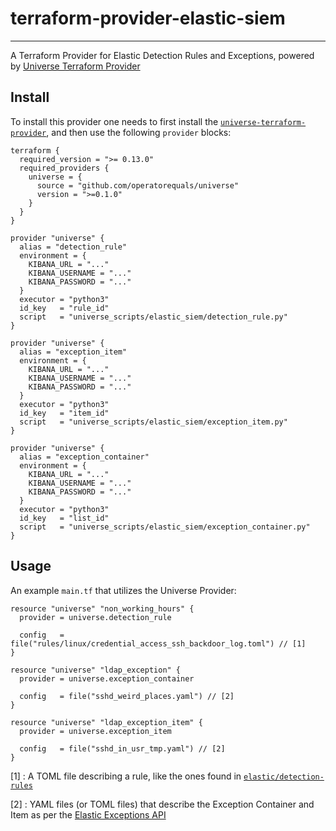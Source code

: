 # terraform-provider-elastic-siem
----

A Terraform Provider for Elastic Detection Rules and Exceptions, powered by [Universe Terraform Provider](https://github.com/operatorequals/terraform-provider-universe)

## Install

To install this provider one needs to first install the [`universe-terraform-provider`](https://github.com/operatorequals/terraform-provider-universe#installing-the-provider), and then use the following `provider` blocks:

```hcl
terraform {
  required_version = ">= 0.13.0"
  required_providers {
    universe = {
      source = "github.com/operatorequals/universe"
      version = ">=0.1.0"
    }
  }
}

provider "universe" {
  alias = "detection_rule"
  environment = {
    KIBANA_URL = "..."
    KIBANA_USERNAME = "..."
    KIBANA_PASSWORD = "..."
  }
  executor = "python3"
  id_key   = "rule_id"
  script   = "universe_scripts/elastic_siem/detection_rule.py"
}

provider "universe" {
  alias = "exception_item"
  environment = {
    KIBANA_URL = "..."
    KIBANA_USERNAME = "..."
    KIBANA_PASSWORD = "..."
  }
  executor = "python3"
  id_key   = "item_id"
  script   = "universe_scripts/elastic_siem/exception_item.py"
}

provider "universe" {
  alias = "exception_container"
  environment = {
    KIBANA_URL = "..."
    KIBANA_USERNAME = "..."
    KIBANA_PASSWORD = "..."
  }
  executor = "python3"
  id_key   = "list_id"
  script   = "universe_scripts/elastic_siem/exception_container.py"
}
```

## Usage

An example `main.tf` that utilizes the Universe Provider:

```hcl
resource "universe" "non_working_hours" {
  provider = universe.detection_rule

  config   = file("rules/linux/credential_access_ssh_backdoor_log.toml") // [1]
}

resource "universe" "ldap_exception" {
  provider = universe.exception_container

  config   = file("sshd_weird_places.yaml") // [2]
}

resource "universe" "ldap_exception_item" {
  provider = universe.exception_item

  config   = file("sshd_in_usr_tmp.yaml") // [2]
}
```

[1] : A TOML file describing a rule, like the ones found in [`elastic/detection-rules`](https://github.com/elastic/detection-rules/blob/main/rules/linux/credential_access_ssh_backdoor_log.toml)

[2] : YAML files (or TOML files) that describe the Exception Container and Item as per the [Elastic Exceptions API](https://www.elastic.co/guide/en/security/current/exceptions-api-overview.html)
